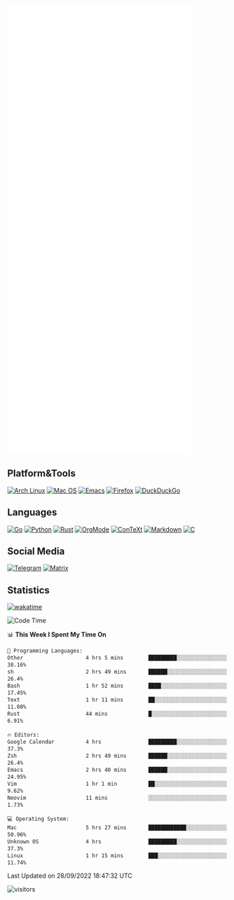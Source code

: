 ![Metrics](https://github.com/SteamedFish/SteamedFish/blob/master/github-metrics.svg)

## Platform&Tools

[![Arch Linux](https://img.shields.io/badge/ArchLinux-1793D1?logo=arch-linux&logoColor=fff&style=flat-square)](https://archlinux.org/)
[![Mac OS](https://img.shields.io/badge/MacOS-000000?style=flat-square&logo=macos&logoColor=F0F0F0)](https://www.apple.com/macos/)
[![Emacs](https://img.shields.io/badge/Emacs-%237F5AB6.svg?&style=flat-square&logo=gnu-emacs&logoColor=white)](https://www.gnu.org/software/emacs/)
[![Firefox](https://img.shields.io/badge/Firefox-FF7139?style=flat-square&logo=Firefox-Browser&logoColor=white)](https://firefox.com/)
[![DuckDuckGo](https://img.shields.io/badge/DuckDuckGo-DE5833?style=flat-square&logo=DuckDuckGo&logoColor=white)](https://duckduckgo.com/)

## Languages

[![Go](https://img.shields.io/badge/Golang-%2300ADD8.svg?style=flat-square&logo=go&logoColor=white)](https://golang.org/)
[![Python](https://img.shields.io/badge/Python-3670A0?style=flat-square&logo=python&logoColor=ffdd54)](https://www.python.org/)
[![Rust](https://img.shields.io/badge/Rust-%23000000.svg?style=flat-square&logo=rust&logoColor=white)](https://www.rust-lang.org/)
[![OrgMode](https://img.shields.io/badge/OrgMode-%23000000.svg?style=flat-square&logo=org&logoColor=white)](https://orgmode.org/)
[![ConTeXt](https://img.shields.io/badge/ConTeXt-%23008080.svg?style=flat-square&logo=latex&logoColor=white)](https://contextgarden.net/)
[![Markdown](https://img.shields.io/badge/MarkDown-%23000000.svg?style=flat-square&logo=markdown&logoColor=white)](https://daringfireball.net/projects/markdown/)
[![C](https://img.shields.io/badge/C-%2300599C.svg?style=flat-square&logo=c&logoColor=white)](https://www.iso.org/standard/74528.html)

## Social Media
[![Telegram](https://img.shields.io/badge/SteamedFish-2CA5E0?style=social&logo=telegram&logoColor=white)](https://t.me/SteamedFish)
[![Matrix](https://img.shields.io/badge/SteamedFish-2CA5E0?style=social&logo=matrix&logoColor=black)](https://matrix.to/#/@i:steamedfish.org)

## Statistics
[![wakatime](https://wakatime.com/badge/user/168280d6-fcf2-4b4f-ad3a-dc4612f35b38.svg)](https://wakatime.com/@168280d6-fcf2-4b4f-ad3a-dc4612f35b38)

<!--START_SECTION:waka-->
![Code Time](http://img.shields.io/badge/Code%20Time-2%2C026%20hrs%2020%20mins-blue)

📊 **This Week I Spent My Time On** 

```text
💬 Programming Languages: 
Other                    4 hrs 5 mins        █████████░░░░░░░░░░░░░░░░   38.16% 
sh                       2 hrs 49 mins       ██████░░░░░░░░░░░░░░░░░░░   26.4% 
Bash                     1 hr 52 mins        ████░░░░░░░░░░░░░░░░░░░░░   17.45% 
Text                     1 hr 11 mins        ██░░░░░░░░░░░░░░░░░░░░░░░   11.08% 
Rust                     44 mins             █░░░░░░░░░░░░░░░░░░░░░░░░   6.91%

🔥 Editors: 
Google Calendar          4 hrs               █████████░░░░░░░░░░░░░░░░   37.3% 
Zsh                      2 hrs 49 mins       ██████░░░░░░░░░░░░░░░░░░░   26.4% 
Emacs                    2 hrs 40 mins       ██████░░░░░░░░░░░░░░░░░░░   24.95% 
Vim                      1 hr 1 min          ██░░░░░░░░░░░░░░░░░░░░░░░   9.62% 
Neovim                   11 mins             ░░░░░░░░░░░░░░░░░░░░░░░░░   1.73%

💻 Operating System: 
Mac                      5 hrs 27 mins       ████████████░░░░░░░░░░░░░   50.96% 
Unknown OS               4 hrs               █████████░░░░░░░░░░░░░░░░   37.3% 
Linux                    1 hr 15 mins        ███░░░░░░░░░░░░░░░░░░░░░░   11.74%

```


 Last Updated on 28/09/2022 18:47:32 UTC
<!--END_SECTION:waka-->

![visitors](https://visitor-badge.laobi.icu/badge?page_id=SteamedFish.SteamedFish)

